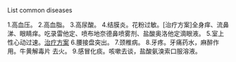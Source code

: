 
List common diseases

1.高血压。
2.高血脂。
3.高尿酸。
4.结膜炎。花粉过敏。[治疗方案]全身痒、流鼻涕、眼睛痒。吃录雷他定、喷布地奈德鼻喷雾剂、盐酸奥洛他定滴眼液。
5.室上性心动过速。[治疗方案](https://www.msdmanuals.cn/home/quick-facts-heart-and-blood-vessel-disorders/abnormal-heart-rhythms/ventricular-tachycardia)
6.腰接盘突出。
7.颈椎病。
8.牙疼。牙痛药水，麻醉作用。牛黄解毒片 去火。
9.感冒化痰。咳嗽去谈，盐酸氨溴索口服溶液。
